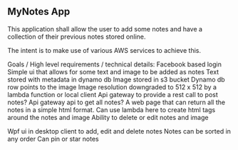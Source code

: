 MyNotes App
--------------------------------------

This application shall allow the user to add some notes and have a collection of their previous notes stored online.

The intent is to make use of various AWS services to achieve this.

Goals / High level requirements / technical details:
Facebook based login
Simple ui that allows for some text and image to be added as notes
Text stored with metadata in dynamo db
Image stored in s3 bucket
Dynamo db row points to the image
Image resolution downgraded to 512 x 512 by a lambda function or local client
Api gateway to provide a rest call to post notes?
Api gateway api to get all notes?
A web page that can return all the notes in a simple html format. Can use lambda here to create html tags around the notes and image
Ability to delete or edit notes and image

Wpf ui in desktop client to add, edit and delete notes
Notes can be sorted in any order
Can pin or star notes

